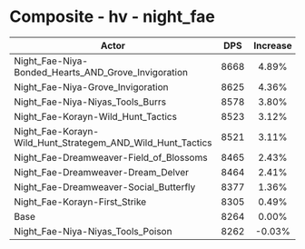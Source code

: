 # Composite - hv - night_fae
| Actor | DPS | Increase |
|---|:---:|:---:|
|Night_Fae-Niya-Bonded_Hearts_AND_Grove_Invigoration|8668|4.89%|
|Night_Fae-Niya-Grove_Invigoration|8625|4.36%|
|Night_Fae-Niya-Niyas_Tools_Burrs|8578|3.80%|
|Night_Fae-Korayn-Wild_Hunt_Tactics|8523|3.12%|
|Night_Fae-Korayn-Wild_Hunt_Strategem_AND_Wild_Hunt_Tactics|8521|3.11%|
|Night_Fae-Dreamweaver-Field_of_Blossoms|8465|2.43%|
|Night_Fae-Dreamweaver-Dream_Delver|8464|2.41%|
|Night_Fae-Dreamweaver-Social_Butterfly|8377|1.36%|
|Night_Fae-Korayn-First_Strike|8305|0.49%|
|Base|8264|0.00%|
|Night_Fae-Niya-Niyas_Tools_Poison|8262|-0.03%|
